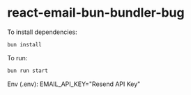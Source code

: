 # react-email-bun-bundler-bug

To install dependencies:

```bash
bun install
```

To run:

```bash
bun run start
```

Env (.env):
EMAIL_API_KEY="Resend API Key"

